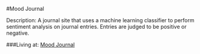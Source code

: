 #Mood Journal

Description: A journal site that uses a machine learning classifier to perform sentiment analysis on journal entries. Entries are judged to be positive or negative.

###Living at: [Mood Journal](moodjournal.herokuapp.com)
